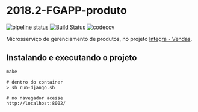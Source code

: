 # 2018.2-FGAPP-produto

[![pipeline status](https://gitlab.com/integra-vendas/product-microservice/badges/master/pipeline.svg)](https://gitlab.com/integra-vendas/product-microservice/commits/master)
[![Build Status](https://travis-ci.com/fga-eps-mds/2018.2-FGAPP-produto.svg?branch=master)](https://travis-ci.com/fga-eps-mds/2018.2-FGAPP-produto)
[![codecov](https://codecov.io/gh/fga-eps-mds/2018.2-FGAPP-produto/branch/master/graph/badge.svg)](https://codecov.io/gh/fga-eps-mds/2018.2-FGAPP-produto)

Microsserviço de gerenciamento de produtos, no projeto [Integra - Vendas](https://github.com/fga-eps-mds/2018.2-iFood).

## Instalando e executando o projeto
```shell
make

# dentro do container
> sh run-django.sh

# no navegador acesse
http://localhost:8002/
```
